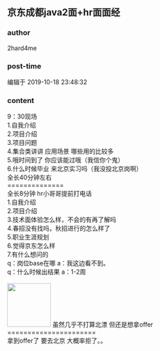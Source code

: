 ## 京东成都java2面+hr面面经
### author 
2hard4me
### post-time 

编辑于  2019-10-18 23:48:32
### content 
<div class="post-topic-des nc-post-content">
 <div>
  9：30现场
 </div>
 <div>
  1.自我介绍
 </div>
 <div>
  2.项目介绍
 </div>
 <div>
  3.项目问题
 </div>
 <div>
  4.集合类讲讲 应用场景 哪些用的比较多
 </div>
 <div>
  5.哦时间到了 你应该能过哦（我信你个鬼）
 </div>
 <div>
  6.什么时候毕业 来北京实习吗（我没投北京岗啊）
 </div>
 <div>
  全长40分钟左右
 </div>
 <div>
  ==============
 </div>
 <div>
  全长8分钟 hr小哥哥提前打电话
 </div>
 <div>
  1.自我介绍
 </div>
 <div>
  2.项目介绍
 </div>
 <div>
  3.技术面体验怎么样，不会的有再了解吗
 </div>
 <div>
  4.春招没有找吗，秋招进行的怎么样了
 </div>
 <div>
  5.职业生涯规划
 </div>
 <div>
  6.觉得京东怎么样
 </div>
 <div>
  7.有什么想问的
 </div>
 <div>
  q：岗位base在哪 a：我这边看不到。
 </div>
 <div>
  q：什么时候出结果 a：1-2周
 </div>
 <div>
  <br/>
 </div>
 <div>
  <img data-card-emoji="[offer+1]" height="100px" src="https://uploadfiles.nowcoder.com/images/20191018/63_1571398958756_9EB9CD58B9EA5E04C890326B5C1F471F" width="100px"/>
  虽然几乎不打算北漂 但还是想拿offer
  <br/>
 </div>
 <div>
  ======================
 </div>
 <div>
  拿到offer了 要去北京 大概率拒了。。
 </div>
 <div>
  <br/>
 </div>
</div>
